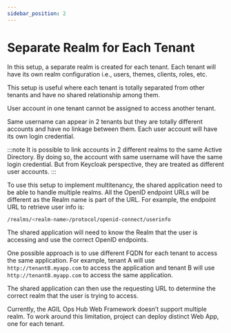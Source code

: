 ```yaml
---
sidebar_position: 2
---
```


#	Separate Realm for Each Tenant

In this setup, a separate realm is created for each tenant. Each tenant will have its own realm configuration i.e., users, themes, clients, roles, etc.

This setup is useful where each tenant is totally separated from other tenants and have no shared relationship among them.

User account in one tenant cannot be assigned to access another tenant.  

Same username can appear in 2 tenants but they are totally different accounts and have no linkage between them. Each user account will have its own login credential.

:::note
It is possible to link accounts in 2 different realms to the same Active Directory. By doing so, the account with same username will have the same login credential.
But from Keycloak perspective, they are treated as different user accounts.
:::

To use this setup to implement multitenancy, the shared application need to be able to handle multiple realms. All the OpenID endpoint URLs will be different as the Realm name is part of the URL. For example, the endpoint URL to retrieve user info is:

``` Bash
/realms/<realm-name>/protocol/openid-connect/userinfo 
```

The shared application will need to know the Realm that the user is accessing and use the correct OpenID endpoints.

One possible approach is to use different FQDN for each tenant to access the same application. For example, tenant A will use `http://tenantB.myapp.com` to access the application and tenant B will use `http://tenantB.myapp.com` to access the same application.

The shared application can then use the requesting URL to determine the correct realm that the user is trying to access.

Currently, the AGIL Ops Hub Web Framework doesn’t support multiple realm. To work around this limitation, project can deploy distinct Web App, one for each tenant.
